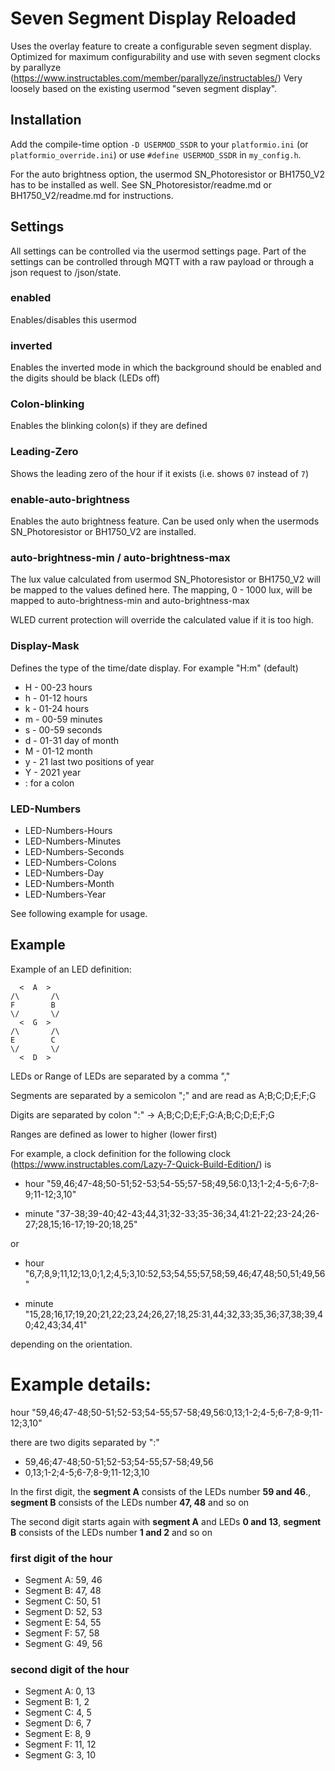 # Seven Segment Display Reloaded

Uses the overlay feature to create a configurable seven segment display.
Optimized for maximum configurability and use with seven segment clocks by parallyze (https://www.instructables.com/member/parallyze/instructables/)
Very loosely based on the existing usermod "seven segment display".


## Installation

Add the compile-time option `-D USERMOD_SSDR` to your `platformio.ini` (or `platformio_override.ini`) or use `#define USERMOD_SSDR` in `my_config.h`.

For the auto brightness option, the usermod SN_Photoresistor or BH1750_V2 has to be installed as well. See SN_Photoresistor/readme.md or BH1750_V2/readme.md for instructions.

## Settings
All settings can be controlled via the usermod settings page.
Part of the settings can be controlled through MQTT with a raw payload or through a json request to /json/state.

### enabled
Enables/disables this usermod

### inverted
Enables the inverted mode in which the background should be enabled and the digits should be black (LEDs off)

### Colon-blinking
Enables the blinking colon(s) if they are defined

### Leading-Zero
Shows the leading zero of the hour if it exists (i.e. shows `07` instead of `7`)

### enable-auto-brightness
Enables the auto brightness feature. Can be used only when the usermods SN_Photoresistor or BH1750_V2 are installed.

### auto-brightness-min / auto-brightness-max
The lux value calculated from usermod SN_Photoresistor or BH1750_V2 will be mapped to the values defined here.
The mapping, 0 - 1000 lux, will be mapped to auto-brightness-min and auto-brightness-max

WLED current protection will override the calculated value if it is too high.

### Display-Mask
Defines the type of the time/date display. 
For example "H:m" (default)
- H - 00-23 hours
- h - 01-12 hours
- k - 01-24 hours
- m - 00-59 minutes
- s - 00-59 seconds
- d - 01-31 day of month
- M - 01-12 month
- y - 21 last two positions of year
- Y - 2021 year
- : for a colon

### LED-Numbers
- LED-Numbers-Hours
- LED-Numbers-Minutes
- LED-Numbers-Seconds
- LED-Numbers-Colons
- LED-Numbers-Day
- LED-Numbers-Month
- LED-Numbers-Year

See following example for usage.


## Example

Example of an LED definition:
```
  <  A  >
/\       /\
F        B
\/       \/
  <  G  >
/\       /\
E        C
\/       \/
  <  D  >
```

LEDs or Range of LEDs are separated by a comma ","

Segments are separated by a semicolon ";" and are read as A;B;C;D;E;F;G

Digits are separated by colon ":" -> A;B;C;D;E;F;G:A;B;C;D;E;F;G

Ranges are defined as lower to higher (lower first)

For example, a clock definition for the following clock (https://www.instructables.com/Lazy-7-Quick-Build-Edition/) is

- hour "59,46;47-48;50-51;52-53;54-55;57-58;49,56:0,13;1-2;4-5;6-7;8-9;11-12;3,10"

- minute "37-38;39-40;42-43;44,31;32-33;35-36;34,41:21-22;23-24;26-27;28,15;16-17;19-20;18,25"

or

- hour "6,7;8,9;11,12;13,0;1,2;4,5;3,10:52,53;54,55;57,58;59,46;47,48;50,51;49,56"

- minute "15,28;16,17;19,20;21,22;23,24;26,27;18,25:31,44;32,33;35,36;37,38;39,40;42,43;34,41"

depending on the orientation.

# Example details:
hour "59,46;47-48;50-51;52-53;54-55;57-58;49,56:0,13;1-2;4-5;6-7;8-9;11-12;3,10"

there are two digits separated by ":"

- 59,46;47-48;50-51;52-53;54-55;57-58;49,56
- 0,13;1-2;4-5;6-7;8-9;11-12;3,10

In the first digit, 
the **segment A** consists of the LEDs number **59 and 46**., **segment B** consists of the LEDs number **47, 48** and so on

The second digit starts again with **segment A** and LEDs **0 and 13**, **segment B** consists of the LEDs number **1 and 2** and so on

### first digit of the hour
- Segment A: 59, 46
- Segment B: 47, 48
- Segment C: 50, 51
- Segment D: 52, 53
- Segment E: 54, 55
- Segment F: 57, 58
- Segment G: 49, 56

### second digit of the hour

- Segment A: 0, 13
- Segment B: 1, 2
- Segment C: 4, 5
- Segment D: 6, 7
- Segment E: 8, 9
- Segment F: 11, 12
- Segment G: 3, 10
